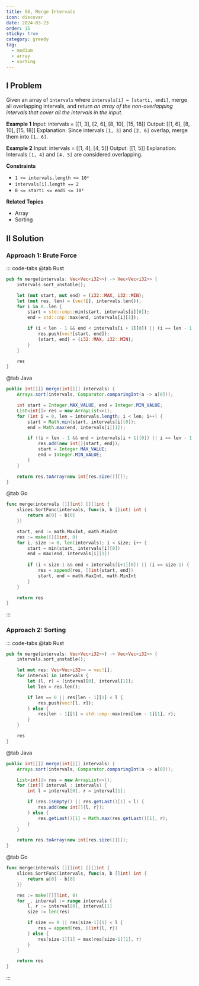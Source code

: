 ```yaml
---
title: 56, Merge Intervals
icon: discover
date: 2024-03-23
order: 15
sticky: true
category: greedy
tag: 
  - medium
  - array
  - sorting
---
```


## I Problem
Given an array of `intervals` where `intervals[i] = [starti, endi]`, merge all overlapping intervals, and return *an array of the non-overlapping intervals that cover all the intervals in the input*.

**Example 1**
Input: intervals = [[1, 3], [2, 6], [8, 10], [15, 18]]
Output: [[1, 6], [8, 10], [15, 18]]
Explanation: Since intervals `[1, 3]` and `[2, 6]` overlap, merge them into `[1, 6]`.

**Example 2**
Input: intervals = [[1, 4], [4, 5]]
Output: [[1, 5]]
Explanation: Intervals `[1, 4]` and `[4, 5]` are considered overlapping.

**Constraints**
- `1 <= intervals.length <= 10⁴`
- `intervals[i].length == 2`
- `0 <= starti <= endi <= 10⁴`

**Related Topics**
- Array
- Sorting


## II Solution
### Approach 1: Brute Force
::: code-tabs
@tab Rust
```rust
pub fn merge(intervals: Vec<Vec<i32>>) -> Vec<Vec<i32>> {
    intervals.sort_unstable();

    let (mut start, mut end) = (i32::MAX, i32::MIN);
    let (mut res, len) = (vec![], intervals.len());
    for i in 0..len {
        start = std::cmp::min(start, intervals[i][0]);
        end = std::cmp::max(end, intervals[i][1]);

        if (i < len - 1 && end < intervals[i + 1][0]) || (i == len - 1) {
            res.push(vec![start, end]);
            (start, end) = (i32::MAX, i32::MIN);
        }
    }

    res
}
```

@tab Java
```java
public int[][] merge(int[][] intervals) {
    Arrays.sort(intervals, Comparator.comparingInt(a -> a[0]));

    int start = Integer.MAX_VALUE, end = Integer.MIN_VALUE;
    List<int[]> res = new ArrayList<>();
    for (int i = 0, len = intervals.length; i < len; i++) {
        start = Math.min(start, intervals[i][0]);
        end = Math.max(end, intervals[i][1]);

        if ((i < len - 1 && end < intervals[i + 1][0]) || i == len - 1) {
            res.add(new int[]{start, end});
            start = Integer.MAX_VALUE;
            end = Integer.MIN_VALUE;
        }
    }

    return res.toArray(new int[res.size()][]);
}
```

@tab Go
```go
func merge(intervals [][]int) [][]int {
    slices.SortFunc(intervals, func(a, b []int) int {
        return a[0] - b[0]
    })

    start, end := math.MaxInt, math.MinInt
    res := make([][]int, 0)
    for i, size := 0, len(intervals); i < size; i++ {
        start = min(start, intervals[i][0])
        end = max(end, intervals[i][1])
        
        if (i < size-1 && end < intervals[i+1][0]) || (i == size-1) {
            res = append(res, []int{start, end})
            start, end = math.MaxInt, math.MinInt
        }
    }

    return res
}
```
:::

### Approach 2: Sorting
::: code-tabs
@tab Rust
```rust
pub fn merge(intervals: Vec<Vec<i32>>) -> Vec<Vec<i32>> {
    intervals.sort_unstable();

    let mut res: Vec<Vec<i32>> = vec![];
    for interval in intervals {
        let (l, r) = (interval[0], interval[1]);
        let len = res.len();

        if len == 0 || res[len - 1][1] < l {
            res.push(vec![l, r]);
        } else {
            res[len - 1][1] = std::cmp::max(res[len - 1][1], r);
        }
    }

    res
}
```

@tab Java
```java
public int[][] merge(int[][] intervals) {
    Arrays.sort(intervals, Comparator.comparingInt(a -> a[0]));

    List<int[]> res = new ArrayList<>();
    for (int[] interval : intervals) {
        int l = interval[0], r = interval[1];

        if (res.isEmpty() || res.getLast()[1] < l) {
            res.add(new int[]{l, r});
        } else {
            res.getLast()[1] = Math.max(res.getLast()[1], r);
        }
    }

    return res.toArray(new int[res.size()][]);
}
```

@tab Go
```go
func merge(intervals [][]int) [][]int {
    slices.SortFunc(intervals, func(a, b []int) int {
        return a[0] - b[0]
    })

    res := make([][]int, 0)
    for _, interval := range intervals {
        l, r := interval[0], interval[1]
        size := len(res)

        if size == 0 || res[size-1][1] < l {
            res = append(res, []int{l, r})
        } else {
            res[size-1][1] = max(res[size-1][1], r)
        }
    }

    return res
}
```
:::